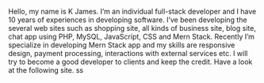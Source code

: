 Hello, my name is K James.
I’m an individual full-stack developer and I have 10 years of experiences in developing software.
I’ve been developing the several web sites such as shopping site, all kinds of business site, blog site, chat app using PHP, MySQL, JavaScript, CSS and Mern Stack.
Recently I’m specialize in developing Mern Stack app and my skills are responsive design, payment processing, interactions with external services etc.
I will try to become a good developer to clients and keep the credit.
Have a look at the following site. 
ss